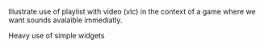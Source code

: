 
Illustrate use of playlist with video (vlc) in the context of a game where we want sounds avalaible immediatly.

Heavy use of simple widgets
